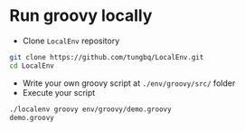 # Run groovy locally

- Clone `LocalEnv` repository

```bash
git clone https://github.com/tungbq/LocalEnv.git
cd LocalEnv
```

- Write your own groovy script at `./env/groovy/src/` folder
- Execute your script

```bash
./localenv groovy env/groovy/demo.groovy
demo.groovy
```
